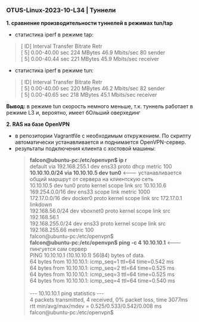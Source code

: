 ### OTUS-Linux-2023-10-L34 | Туннели  

**1. сравнение производительности туннелей в режимах tun/tap**

  - статистика iperf в режиме tap:
   
  >[ ID] Interval           Transfer     Bitrate         Retr<br>
  >[  5]   0.00-40.00  sec   224 MBytes  46.9 Mbits/sec   80             sender<br>
  >[  5]   0.00-40.44  sec   221 MBytes  45.9 Mbits/sec                  receiver<br>

  - статистика iperf в режиме tun:
  
  >[ ID] Interval           Transfer     Bitrate         Retr<br>
  >[  5]   0.00-40.00  sec   220 MBytes  46.2 Mbits/sec   82             sender<br>
  >[  5]   0.00-40.65  sec   218 MBytes  45.1 Mbits/sec                  receiver  <br>

  **Вывод:** в режиме tun скорость немного меньше, т.к. туннель работает в режиме L3 и, вероятно, имеет бОльший оверхединг  

**2. RAS на базе OpenVPN**  
  - в репозитории Vagrantfile с необходимым откружением. По скрипту автоматически устанавливается и поднимается OpenVPN-сервер.
  - результаты подключения клиента с хостовой машины:
	>**falcon@ubuntu-pc:/etc/openvpn$ ip r**<br>
	>default via 192.168.255.1 dev ens33 proto dhcp metric 100 <br>
	>**10.10.10.0/24 via 10.10.10.5 dev tun0**		<--- устанавливается общий маршрут от сервера на клиентскую сеть<br>
	>10.10.10.5 dev tun0 proto kernel scope link src 10.10.10.6 <br>
	>169.254.0.0/16 dev ens33 scope link metric 1000 <br>
	>172.17.0.0/16 dev docker0 proto kernel scope link src 172.17.0.1 linkdown <br>
	>192.168.56.0/24 dev vboxnet0 proto kernel scope link src 192.168.56.1 <br>
	>192.168.255.0/24 dev ens33 proto kernel scope link src 192.168.255.66 metric 100 <br>
	>falcon@ubuntu-pc:/etc/openvpn$ <br>
	>**falcon@ubuntu-pc:/etc/openvpn$ ping -c 4 10.10.10.1**	<--- пингуется сам сервер<br>
	>PING 10.10.10.1 (10.10.10.1) 56(84) bytes of data.<br>
	>64 bytes from 10.10.10.1: icmp_seq=1 ttl=64 time=0.542 ms<br>
	>64 bytes from 10.10.10.1: icmp_seq=2 ttl=64 time=0.525 ms<br>
	>64 bytes from 10.10.10.1: icmp_seq=3 ttl=64 time=0.525 ms<br>
	>64 bytes from 10.10.10.1: icmp_seq=4 ttl=64 time=0.540 ms<br>
	><br>
	>--- 10.10.10.1 ping statistics ---<br>
	>4 packets transmitted, 4 received, 0% packet loss, time 3077ms<br>
	>rtt min/avg/max/mdev = 0.525/0.533/0.542/0.008 ms<br>
	>falcon@ubuntu-pc:/etc/openvpn$<br>


